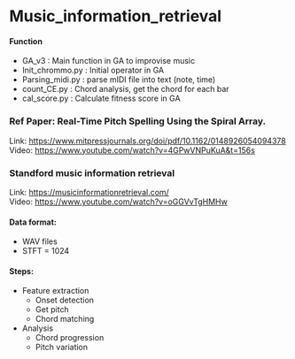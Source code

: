 # Music_information_retrieval

#### Function
 - GA_v3 : Main function in GA to improvise music
 - Init_chrommo.py : Initial operator in GA
 - Parsing_midi.py : parse mIDI file into text (note, time)
 - count_CE.py : Chord analysis, get the chord for each bar
 - cal_score.py : Calculate fitness score in GA


### Ref Paper: Real-Time Pitch Spelling Using the Spiral Array. 
 Link: https://www.mitpressjournals.org/doi/pdf/10.1162/0148926054094378
</br> Video: https://www.youtube.com/watch?v=4GPwVNPuKuA&t=156s

### Standford music information retrieval
 Link: https://musicinformationretrieval.com/
</br> Video: https://www.youtube.com/watch?v=oGGVvTgHMHw

#### Data format:
- WAV files
- STFT = 1024

#### Steps:
- Feature extraction
  - Onset detection
  - Get pitch
  - Chord matching
- Analysis
  - Chord progression
  - Pitch variation
  
  

